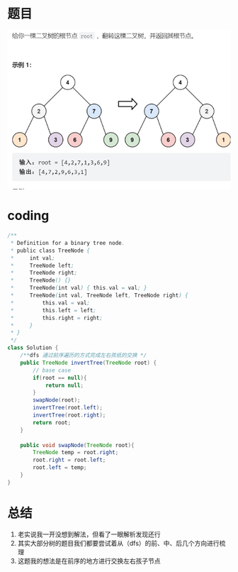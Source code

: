 # 题目
![](../img/2023-01-30-23-46-01.png)

# coding
```java
/**
 * Definition for a binary tree node.
 * public class TreeNode {
 *     int val;
 *     TreeNode left;
 *     TreeNode right;
 *     TreeNode() {}
 *     TreeNode(int val) { this.val = val; }
 *     TreeNode(int val, TreeNode left, TreeNode right) {
 *         this.val = val;
 *         this.left = left;
 *         this.right = right;
 *     }
 * }
 */
class Solution {
    /**dfs 通过前序遍历的方式完成左右孩纸的交换 */
    public TreeNode invertTree(TreeNode root) {
        // base case
        if(root == null){
            return null;
        }
        swapNode(root);
        invertTree(root.left);
        invertTree(root.right);
        return root;
    }

    public void swapNode(TreeNode root){
        TreeNode temp = root.right;
        root.right = root.left;
        root.left = temp;
    }
}
```


# 总结

1. 老实说我一开没想到解法，但看了一眼解析发现还行
2. 其实大部分树的题目我们都要尝试着从（dfs）的前、中、后几个方向进行梳理
3. 这题我的想法是在前序的地方进行交换左右孩子节点
   


